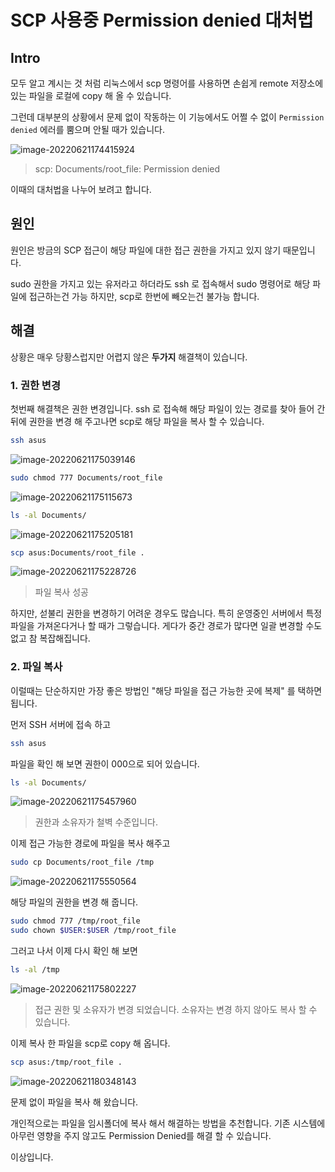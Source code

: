 # SCP 사용중 Permission denied 대처법

## Intro

모두 알고 계시는 것 처럼 리눅스에서 scp 명령어를 사용하면 손쉽게 remote 저장소에 있는 파일을 로컬에 copy 해 올 수 있습니다.

그런데 대부분의 상황에서 문제 없이 작동하는 이 기능에서도 어쩔 수 없이 `Permission denied` 에러를 뿜으며 안될 때가 있습니다.

![image-20220621174415924](https://raw.githubusercontent.com/Shane-Park/mdblog/main/devlife/todayError/20220621.assets/image-20220621174415924.webp)

> scp: Documents/root_file: Permission denied

이때의 대처법을 나누어 보려고 합니다.

## 원인

원인은 방금의 SCP 접근이 해당 파일에 대한 접근 권한을 가지고 있지 않기 때문입니다.

sudo 권한을 가지고 있는 유저라고 하더라도 ssh 로 접속해서 sudo 명령어로 해당 파일에 접근하는건 가능 하지만, scp로 한번에 빼오는건 불가능 합니다.

## 해결

상황은 매우 당황스럽지만 어렵지 않은 **두가지** 해결책이 있습니다. 

### 1. 권한 변경

첫번째 해결책은 권한 변경입니다. ssh 로 접속해 해당 파일이 있는 경로를 찾아 들어 간 뒤에 권한을 변경 해 주고나면 scp로 해당 파일을 복사 할 수 있습니다.

```bash
ssh asus
```

![image-20220621175039146](https://raw.githubusercontent.com/Shane-Park/mdblog/main/devlife/todayError/20220621.assets/image-20220621175039146.webp)

```bash
sudo chmod 777 Documents/root_file
```

![image-20220621175115673](https://raw.githubusercontent.com/Shane-Park/mdblog/main/devlife/todayError/20220621.assets/image-20220621175115673.webp)

```bash
ls -al Documents/
```

![image-20220621175205181](https://raw.githubusercontent.com/Shane-Park/mdblog/main/devlife/todayError/20220621.assets/image-20220621175205181.webp)

```bash
scp asus:Documents/root_file .
```

![image-20220621175228726](https://raw.githubusercontent.com/Shane-Park/mdblog/main/devlife/todayError/20220621.assets/image-20220621175228726.webp)

> 파일 복사 성공

하지만, 섣불리 권한을 변경하기 어려운 경우도 많습니다. 특히 운영중인 서버에서 특정 파일을 가져온다거나 할 때가 그렇습니다. 게다가 중간 경로가 많다면 일괄 변경할 수도 없고 참 복잡해집니다.

### 2. 파일 복사

이럴때는 단순하지만 가장 좋은 방법인 "해당 파일을 접근 가능한 곳에 복제" 를 택하면 됩니다.

먼저 SSH 서버에 접속 하고

```bash
ssh asus
```

파일을 확인 해 보면 권한이 000으로 되어 있습니다.

```bash
ls -al Documents/
```

![image-20220621175457960](https://raw.githubusercontent.com/Shane-Park/mdblog/main/devlife/todayError/20220621.assets/image-20220621175457960.webp)

> 권한과 소유자가 철벽 수준입니다.

이제 접근 가능한 경로에 파일을 복사 해주고

```bash
sudo cp Documents/root_file /tmp
```

![image-20220621175550564](https://raw.githubusercontent.com/Shane-Park/mdblog/main/devlife/todayError/20220621.assets/image-20220621175550564.webp)

해당 파일의 권한을 변경 해 줍니다.

```bash
sudo chmod 777 /tmp/root_file
sudo chown $USER:$USER /tmp/root_file
```

그러고 나서 이제 다시 확인 해 보면

```bash
ls -al /tmp
```

![image-20220621175802227](https://raw.githubusercontent.com/Shane-Park/mdblog/main/devlife/todayError/20220621.assets/image-20220621175802227.webp)

> 접근 권한 및 소유자가 변경 되었습니다. 소유자는 변경 하지 않아도 복사 할 수 있습니다.

이제 복사 한 파일을 scp로 copy 해 옵니다.

```bash
scp asus:/tmp/root_file .
```

![image-20220621180348143](https://raw.githubusercontent.com/Shane-Park/mdblog/main/devlife/todayError/20220621.assets/image-20220621180348143.webp)

문제 없이 파일을 복사 해 왔습니다.

개인적으로는 파일을 임시폴더에 복사 해서 해결하는 방법을 추천합니다. 기존 시스템에 아무런 영향을 주지 않고도 Permission Denied를 해결 할 수 있습니다.

이상입니다.